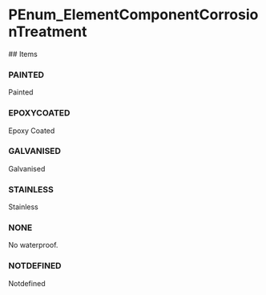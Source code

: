 # PEnum_ElementComponentCorrosionTreatment

<!-- end of definition -->## Items

### PAINTED
Painted

### EPOXYCOATED
Epoxy Coated

### GALVANISED
Galvanised

### STAINLESS
Stainless

### NONE
No waterproof.

### NOTDEFINED
Notdefined
